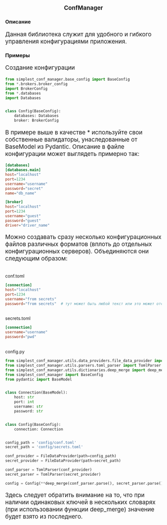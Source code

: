 # <p align=center>ConfManager</p>

### Описание

<p style="font-size:14pt">Данная библиотека служит для удобного и гибкого управления конфигурациями приложения.</p>

### Примеры

<p style="font-size:14pt">Создание конфигурации</p>

```python
from simplest_conf_manager.base_config import BaseConfig
from *.brokers.broker_config
import BrokerConfig
from *.databases
import Databases


class Config(BaseConfig):
    databases: Databases
    broker: BrokerConfig
```

<p>В примере выше в качестве * используйте свои собственные валидаторы, унаследованные от BaseModel из Pydantic. Описание в файле конфигурации может выглядеть примерно так:</p>

```toml
[databases]
[databases.main]
host="localhost"
port=1234
username="username"
password="secret"
name="db_name"

[broker]
host="localhost"
port=1234
username="guest"
password="guest"
driver="driver_name"
```

<p>Можно создавать сразу несколько конфигурационных файлов различных форматов (вплоть до отдельных конфигурационных серверов). Объединяются они следующим образом:</p>

<br>
conf.toml

```toml
[connection]
host="localhost"
port=1234
username="from secrets"
password="from secrets"  # тут может быть любой текст или это может отсутствовать вовсе
```

<br>
secrets.toml

```toml
[connection]
username="username"
password="pwd"
```

<br>
config.py

```python
from simplest_conf_manager.utils.data_providers.file_data_provider import FileDataProvider
from simplest_conf_manager.utils.parsers.toml_parser import TomlParser
from simplest_conf_manager.utils.dictionaries.deep_merge import deep_merge
from simplest_conf_manager import BaseConfig
from pydantic import BaseModel


class Connection(BaseModel):
    host: str
    port: int
    username: str
    password: str


class Config(BaseConfig):
    connection: Connection


config_path = 'config/conf.toml'
secret_path = 'config/secrets.toml'

conf_provider = FileDataProvider(path=config_path)
secret_provider = FileDataProvider(path=secret_path)

conf_parser = TomlParser(conf_provider)
secret_parser = TomlParser(secret_provider)

config = Config(**deep_merge(conf_parser.parse(), secret_parser.parse()))

```

<p>Здесь следует обратить внимание на то, что при наличии одинаковых ключей в нескольких словарях (при использовании функции deep_merge) значение будет взято из последнего.</p>


<style>
p {
    font-size: 14pt;
}
</style>
